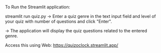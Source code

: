 To Run the Streamlit application:


streamlit run quiz.py
-> Enter a quiz genre in the text input field and level of your quiz with number of questions and click "Enter".

-> The application will display the quiz questions related to the entered genre.

Access this using Web: https://quizoclock.streamlit.app/

